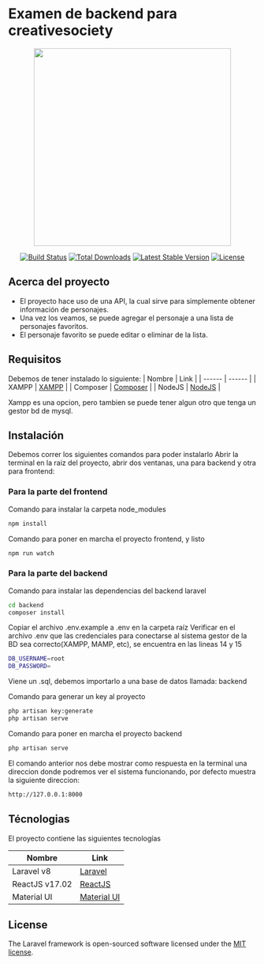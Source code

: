 # Examen de backend para creativesociety

<p align="center"><a href="https://laravel.com" target="_blank"><img src="https://raw.githubusercontent.com/laravel/art/master/logo-lockup/5%20SVG/2%20CMYK/1%20Full%20Color/laravel-logolockup-cmyk-red.svg" width="400"></a></p>

<p align="center">
<a href="https://travis-ci.org/laravel/framework"><img src="https://travis-ci.org/laravel/framework.svg" alt="Build Status"></a>
<a href="https://packagist.org/packages/laravel/framework"><img src="https://img.shields.io/packagist/dt/laravel/framework" alt="Total Downloads"></a>
<a href="https://packagist.org/packages/laravel/framework"><img src="https://img.shields.io/packagist/v/laravel/framework" alt="Latest Stable Version"></a>
<a href="https://packagist.org/packages/laravel/framework"><img src="https://img.shields.io/packagist/l/laravel/framework" alt="License"></a>
</p>

## Acerca del proyecto

- El proyecto hace uso de una API, la cual sirve para simplemente obtener información de personajes.
- Una vez los veamos, se puede agregar el personaje a una lista de personajes favoritos.
- El personaje favorito se puede editar o eliminar de la lista.


## Requisitos
Debemos de tener instalado lo siguiente:
| Nombre | Link |
| ------ | ------ |
| XAMPP | [XAMPP](https://www.apachefriends.org/es/download.html) |
| Composer | [Composer](https://getcomposer.org/download/) |
| NodeJS | [NodeJS](https://nodejs.org/es/) |

Xampp es una opcion, pero tambien se puede tener algun otro que tenga un gestor bd de mysql.


## Instalación
Debemos correr los siguientes comandos para poder instalarlo
Abrir la terminal en la raiz del proyecto, abrir dos ventanas, una para backend y otra para frontend:

### Para la parte del frontend
Comando para instalar la carpeta node_modules
```sh
npm install
```

Comando para poner en marcha el proyecto frontend, y listo
```sh
npm run watch
```

### Para la parte del backend
Comando para instalar las dependencias del backend laravel
```sh
cd backend
composer install
```

Copiar el archivo .env.example a .env en la carpeta raíz
Verificar en el archivo .env que las credenciales para conectarse al sistema gestor de la BD sea correcto(XAMPP, MAMP, etc), se encuentra en las lineas 14 y 15
```sh
DB_USERNAME=root
DB_PASSWORD=
```


Viene un .sql, debemos importarlo a una base de datos llamada: backend

Comando para generar un key al proyecto
```sh
php artisan key:generate
php artisan serve
```

Comando para poner en marcha el proyecto backend
```sh
php artisan serve
```
El comando anterior nos debe mostrar como respuesta en la terminal una direccion donde podremos ver el sistema funcionando, por defecto muestra la siguiente direccion:
```sh
http://127.0.0.1:8000
```

## Técnologias

El proyecto contiene las siguientes tecnologías

| Nombre | Link |
| ------ | ------ |
| Laravel v8 | [Laravel](https://laravel.com/docs/8.x) |
| ReactJS v17.02 | [ReactJS](https://es.reactjs.org/docs/getting-started.html) |
| Material UI | [Material UI](https://material-ui.com/) |


## License

The Laravel framework is open-sourced software licensed under the [MIT license](https://opensource.org/licenses/MIT).